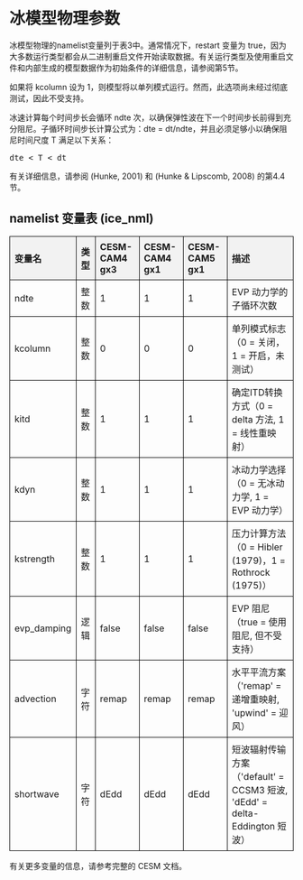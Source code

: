 <!DOCTYPE html>
<html lang="zh">
<head>
    <meta charset="UTF-8">
    <meta name="viewport" content="width=device-width, initial-scale=1.0">
    <title>冰模型物理参数</title>
    <style>
        table {
            width: 100%;
            border-collapse: collapse;
        }
        th, td {
            border: 1px solid black;
            padding: 8px;
            text-align: left;
        }
        th {
            background-color: #f2f2f2;
        }
    </style>
</head>
<body>
    <h1>冰模型物理参数</h1>
    <p>冰模型物理的namelist变量列于表3中。通常情况下，restart 变量为 true，因为大多数运行类型都会从二进制重启文件开始读取数据。有关运行类型及使用重启文件和内部生成的模型数据作为初始条件的详细信息，请参阅第5节。</p>
    <p>如果将 kcolumn 设为 1，则模型将以单列模式运行。然而，此选项尚未经过彻底测试，因此不受支持。</p>
    <p>冰速计算每个时间步长会循环 ndte 次，以确保弹性波在下一个时间步长前得到充分阻尼。子循环时间步长计算公式为：dte = dt/ndte，并且必须足够小以确保阻尼时间尺度 T 满足以下关系：</p>
    <pre>dte < T < dt</pre>
    <p>有关详细信息，请参阅 (Hunke, 2001) 和 (Hunke & Lipscomb, 2008) 的第4.4节。</p>
    <h2>namelist 变量表 (ice_nml)</h2>
    <table>
        <tr>
            <th>变量名</th>
            <th>类型</th>
            <th>CESM-CAM4 gx3</th>
            <th>CESM-CAM4 gx1</th>
            <th>CESM-CAM5 gx1</th>
            <th>描述</th>
        </tr>
        <tr>
            <td>ndte</td>
            <td>整数</td>
            <td>1</td>
            <td>1</td>
            <td>1</td>
            <td>EVP 动力学的子循环次数</td>
        </tr>
        <tr>
            <td>kcolumn</td>
            <td>整数</td>
            <td>0</td>
            <td>0</td>
            <td>0</td>
            <td>单列模式标志（0 = 关闭，1 = 开启，未测试）</td>
        </tr>
        <tr>
            <td>kitd</td>
            <td>整数</td>
            <td>1</td>
            <td>1</td>
            <td>1</td>
            <td>确定ITD转换方式（0 = delta 方法, 1 = 线性重映射）</td>
        </tr>
        <tr>
            <td>kdyn</td>
            <td>整数</td>
            <td>1</td>
            <td>1</td>
            <td>1</td>
            <td>冰动力学选择（0 = 无冰动力学, 1 = EVP 动力学）</td>
        </tr>
        <tr>
            <td>kstrength</td>
            <td>整数</td>
            <td>1</td>
            <td>1</td>
            <td>1</td>
            <td>压力计算方法（0 = Hibler (1979)，1 = Rothrock (1975)）</td>
        </tr>
        <tr>
            <td>evp_damping</td>
            <td>逻辑</td>
            <td>false</td>
            <td>false</td>
            <td>false</td>
            <td>EVP 阻尼（true = 使用阻尼, 但不受支持）</td>
        </tr>
        <tr>
            <td>advection</td>
            <td>字符</td>
            <td>remap</td>
            <td>remap</td>
            <td>remap</td>
            <td>水平平流方案（'remap' = 递增重映射, 'upwind' = 迎风）</td>
        </tr>
        <tr>
            <td>shortwave</td>
            <td>字符</td>
            <td>dEdd</td>
            <td>dEdd</td>
            <td>dEdd</td>
            <td>短波辐射传输方案（'default' = CCSM3 短波, 'dEdd' = delta-Eddington 短波）</td>
        </tr>
    </table>
    <p>有关更多变量的信息，请参考完整的 CESM 文档。</p>
</body>
</html>
